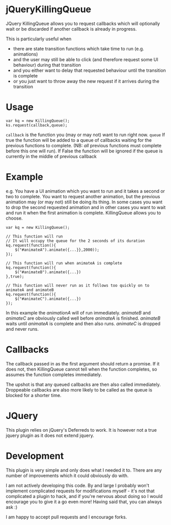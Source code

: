 jQueryKillingQueue
==================

JQuery KillingQueue allows you to request callbacks which will optionally wait or be discarded if another callback is already in progress.

This is particularly useful when 

* there are state transition functions which take time to run (e.g. animations)
* and the user may still be able to click (and therefore request some UI behaviour) during that transition
* and you either want to delay that requested behaviour until the transition is complete
* or you just want to throw away the new request if it arrives during the transition
  
# Usage
	var kq = new KillingQueue();
	ks.request(callback,queue);
	
<code>callback</code> is the function you (may or may not) want to run right now.
<code>queue</code> If true the function will be added to a queue of callbacks waiting for the previous functions to complete. (NB: *all* previous functions must complete before this one will run). If False the function will be ignored if the queue is currently in the middle of previous callback

# Example

e.g. You have a UI animation which you want to run and it takes a second or two to complete. You want to request another animation, but the previous animation may (or may not) still be doing its thing. In some cases you want to drop the second requested animation and in other cases you want to wait and run it when the first animation is complete. KillingQueue allows you to choose. 

    var kq = new KillingQueue();

	// This function will run
	// It will occupy the queue for the 2 seconds of its duration
    kq.request(function(){
        $("#animateA").animate({...}},2000));
    });
    
    // This function will run when animateA is complete
    kq.request(function(){
        $("#animateB").animate({...})
    },true);
    
    // This function will never run as it follows too quickly on to animateA and animateB
    kq.request(function(){
        $("#animateC").animate({...})
    });

In this example the *animationA* will of run immediately. *animateB* and *animateC* are obviously called well before *animateA* is finished. *animateB* waits until *animateA* is complete and then also runs. *animateC* is dropped and never runs.

# Callbacks 

The callback passed in as the first argument should return a promise. If it does not, then KillingQueue cannot tell when the function completes, so assumes the function completes immediately. 
 
The upshot is that any queued callbacks are then also called immediately. Droppeable callbacks are also more likely to be called as the queue is blocked for a shorter time.

# JQuery
This plugin relies on jQuery's Deferreds to work. It is however not a true jquery plugin as it does not extend jquery.

# Development
This plugin is very simple and only does what I needed it to. There are any number of improvements which it could obviously do with.

I am not actively developing this code. By and large I probably won't implement complicated requests for modifications myself - it's not that complicated a plugin to hack, and if you're nervous about doing so I would encourage you to give it a go even more! Having said that, you can always ask :)

I am happy to accept pull requests and I encourage forks.